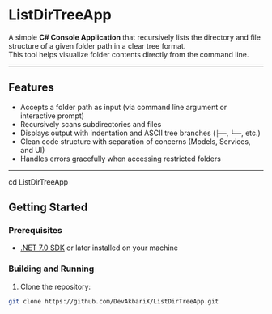 # ListDirTreeApp

A simple **C# Console Application** that recursively lists the directory and file structure of a given folder path in a clear tree format.  
This tool helps visualize folder contents directly from the command line.

---

## Features

- Accepts a folder path as input (via command line argument or interactive prompt)  
- Recursively scans subdirectories and files  
- Displays output with indentation and ASCII tree branches (`├──`, `└──`, etc.)  
- Clean code structure with separation of concerns (Models, Services, and UI)  
- Handles errors gracefully when accessing restricted folders  

---


cd ListDirTreeApp

## Getting Started

### Prerequisites

- [.NET 7.0 SDK](https://dotnet.microsoft.com/download/dotnet/7.0) or later installed on your machine

### Building and Running

1. Clone the repository:
```bash
git clone https://github.com/DevAkbariX/ListDirTreeApp.git
